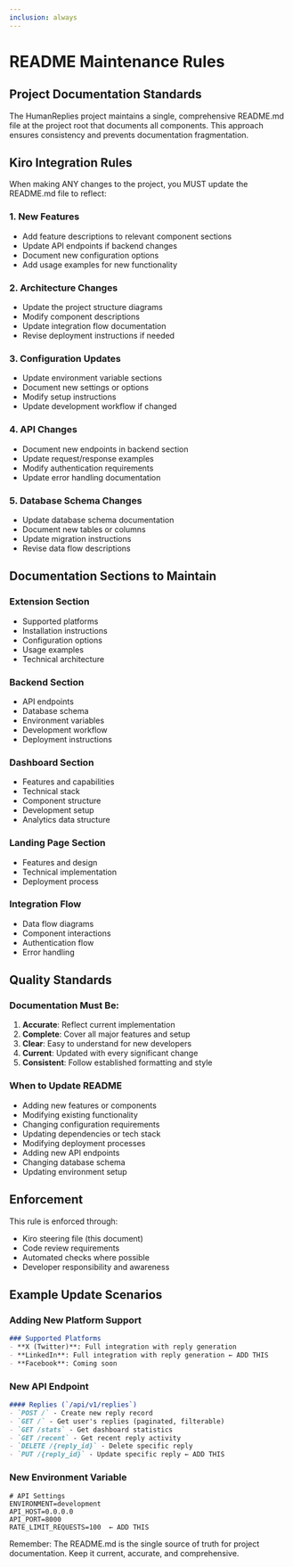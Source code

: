 ```yaml
---
inclusion: always
---
```


# README Maintenance Rules

## Project Documentation Standards

The HumanReplies project maintains a single, comprehensive README.md file at the project root that documents all components. This approach ensures consistency and prevents documentation fragmentation.

## Kiro Integration Rules

When making ANY changes to the project, you MUST update the README.md file to reflect:

### 1. New Features
- Add feature descriptions to relevant component sections
- Update API endpoints if backend changes
- Document new configuration options
- Add usage examples for new functionality

### 2. Architecture Changes
- Update the project structure diagrams
- Modify component descriptions
- Update integration flow documentation
- Revise deployment instructions if needed

### 3. Configuration Updates
- Update environment variable sections
- Document new settings or options
- Modify setup instructions
- Update development workflow if changed

### 4. API Changes
- Document new endpoints in backend section
- Update request/response examples
- Modify authentication requirements
- Update error handling documentation

### 5. Database Schema Changes
- Update database schema documentation
- Document new tables or columns
- Update migration instructions
- Revise data flow descriptions

## Documentation Sections to Maintain

### Extension Section
- Supported platforms
- Installation instructions
- Configuration options
- Usage examples
- Technical architecture

### Backend Section
- API endpoints
- Database schema
- Environment variables
- Development workflow
- Deployment instructions

### Dashboard Section
- Features and capabilities
- Technical stack
- Component structure
- Development setup
- Analytics data structure

### Landing Page Section
- Features and design
- Technical implementation
- Deployment process

### Integration Flow
- Data flow diagrams
- Component interactions
- Authentication flow
- Error handling

## Quality Standards

### Documentation Must Be:
1. **Accurate**: Reflect current implementation
2. **Complete**: Cover all major features and setup
3. **Clear**: Easy to understand for new developers
4. **Current**: Updated with every significant change
5. **Consistent**: Follow established formatting and style

### When to Update README
- Adding new features or components
- Modifying existing functionality
- Changing configuration requirements
- Updating dependencies or tech stack
- Modifying deployment processes
- Adding new API endpoints
- Changing database schema
- Updating environment setup

## Enforcement

This rule is enforced through:
- Kiro steering file (this document)
- Code review requirements
- Automated checks where possible
- Developer responsibility and awareness

## Example Update Scenarios

### Adding New Platform Support
```markdown
### Supported Platforms
- **X (Twitter)**: Full integration with reply generation
- **LinkedIn**: Full integration with reply generation ← ADD THIS
- **Facebook**: Coming soon
```

### New API Endpoint
```markdown
#### Replies (`/api/v1/replies`)
- `POST /` - Create new reply record
- `GET /` - Get user's replies (paginated, filterable)
- `GET /stats` - Get dashboard statistics
- `GET /recent` - Get recent reply activity
- `DELETE /{reply_id}` - Delete specific reply
- `PUT /{reply_id}` - Update specific reply ← ADD THIS
```

### New Environment Variable
```env
# API Settings
ENVIRONMENT=development
API_HOST=0.0.0.0
API_PORT=8000
RATE_LIMIT_REQUESTS=100  ← ADD THIS
```

Remember: The README.md is the single source of truth for project documentation. Keep it current, accurate, and comprehensive.